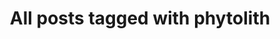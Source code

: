 ---
layout: tag
title: "All posts tagged with phytolith"
permalink: /weblog/tags/phytolith/
taxonomy: phytolith
---